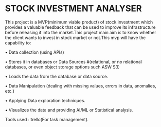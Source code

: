 # STOCK INVESTMENT ANALYSER

This project is a MVP(minimum viable product) of stock investment which provides a valuable feedback that can be used to improve its infrastructure before releasing it into the market.This project main aim is to know whether the client wants to invest in stock market or not.This mvp will have the capability to:

•	Data collection (using APIs)

•	Stores it in databases or Data Sources #(relational, or no relational databases, or even object storage options such ASW S3)

•	Loads the data from the database or data source.

•	 Data Manipulation (dealing with missing values, errors in data, anomalies, etc.)

•	Applying Data exploration techniques.

•	Visualizes the data and providing AI/ML or Statistical analysis. 


Tools used : trello(For task management).
